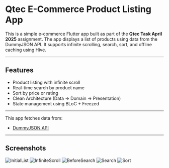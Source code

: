 # Qtec E-Commerce Product Listing App

This is a simple e-commerce Flutter app built as part of the **Qtec Task April 2025** assignment. The app displays a list of products using data from the DummyJSON API. It supports infinite scrolling, search, sort, and offline caching using Hive.

---

## Features

- Product listing with infinite scroll
- Real-time search by product name
- Sort by price or rating
- Clean Architecture (Data → Domain → Presentation)
- State management using BLoC + Freezed

---

This app fetches data from:
- [DummyJSON API](https://dummyjson.com/products)

---

## Screenshots

![InitialList](https://github.com/user-attachments/assets/a2fa582d-d070-4c5c-ac1d-6cf4372efcd6)
![InfiniteScroll](https://github.com/user-attachments/assets/011dca32-8483-46ab-a817-e0ba535964da)
![BeforeSearch](https://github.com/user-attachments/assets/61e149de-0dc2-4c92-8102-d07008ea910d)
![Search](https://github.com/user-attachments/assets/7aa33407-6115-486e-a891-cfdc21231981)
![Sort](https://github.com/user-attachments/assets/a9785294-c82a-49d3-9109-6bfc3c295f8b)
